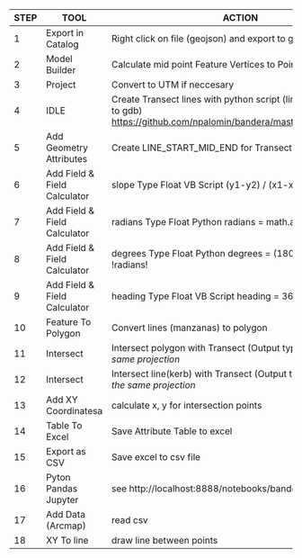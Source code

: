 | STEP| TOOL          | ACTION  |
| ----|---------------|---------|
| 1   | Export in Catalog | Right click on file (geojson) and export to gdb|
| 2   | Model Builder | Calculate mid point Feature Vertices to Points|
| 3   | Project | Convert to UTM if neccesary|
| 4   | IDLE |Create Transect lines with python script (link data features to gdb) https://github.com/npalomin/bandera/master/bandera_CS.py|
| 5   | Add Geometry Attributes| Create LINE_START_MID_END for Transect|
| 6   | Add Field & Field Calculator| slope Type Float VB Script (y1-y2) / (x1-x2)|
| 7   | Add Field & Field Calculator| radians Type Float Python radians = math.atan(!slope!)|
| 8   | Add Field & Field Calculator| degrees Type Float Python degrees = (180/math.pi)* !radians!|
| 9   | Add Field & Field Calculator| heading Type Float VB Script heading = 360 - [degrees]|
|10   | Feature To Polygon| Convert lines (manzanas) to polygon|
|11   | Intersect |Intersect polygon with Transect (Output type LINE) *with the same projection*|
|12   | Intersect |Intersect line(kerb) with Transect (Output type POINT) *with the same projection*|
|13   | Add XY Coordinatesa | calculate x, y for intersection points|
|14   | Table To Excel |Save Attribute Table to excel|
|15   | Export as CSV |Save excel to csv file|
|16   | Pyton Pandas Jupyter |see http://localhost:8888/notebooks/bandera3.ipynb|
|17   | Add Data (Arcmap) |read csv|
|18   | XY To line |draw line between points|
